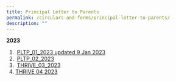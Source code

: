 ```yaml
---
title: Principal Letter to Parents
permalink: /circulars-and-forms/principal-letter-to-parents/
description: ""
---
```

**2023**  

1. &nbsp;[PLTP_01_2023 updated 9 Jan 2023](/files/PLTP_01_2023%20updated%209%20Jan%202023.pdf)  
2. &nbsp;[PLTP_02_2023](/files/PLTP_02_2023.pdf) 
3. &nbsp;[THRIVE_03_2023](/files/THRIVE_03_2023.pdf)
4. [THRIVE 04 2023](/files/thrive_04_2023.pdf)